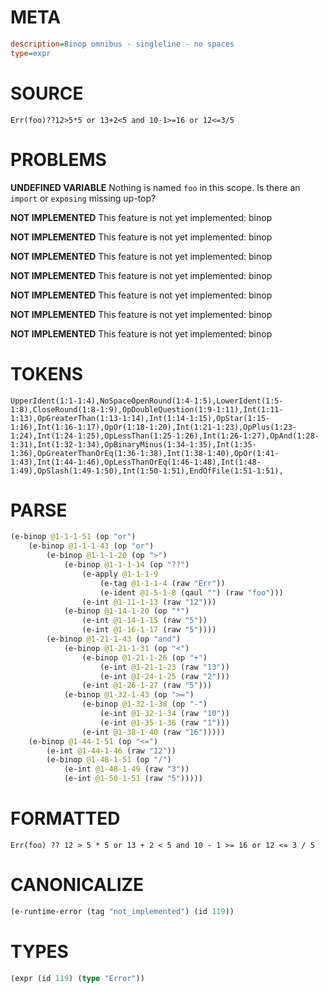 # META
~~~ini
description=Binop omnibus - singleline - no spaces
type=expr
~~~
# SOURCE
~~~roc
Err(foo)??12>5*5 or 13+2<5 and 10-1>=16 or 12<=3/5
~~~
# PROBLEMS
**UNDEFINED VARIABLE**
Nothing is named `foo` in this scope.
Is there an `import` or `exposing` missing up-top?

**NOT IMPLEMENTED**
This feature is not yet implemented: binop

**NOT IMPLEMENTED**
This feature is not yet implemented: binop

**NOT IMPLEMENTED**
This feature is not yet implemented: binop

**NOT IMPLEMENTED**
This feature is not yet implemented: binop

**NOT IMPLEMENTED**
This feature is not yet implemented: binop

**NOT IMPLEMENTED**
This feature is not yet implemented: binop

**NOT IMPLEMENTED**
This feature is not yet implemented: binop

# TOKENS
~~~zig
UpperIdent(1:1-1:4),NoSpaceOpenRound(1:4-1:5),LowerIdent(1:5-1:8),CloseRound(1:8-1:9),OpDoubleQuestion(1:9-1:11),Int(1:11-1:13),OpGreaterThan(1:13-1:14),Int(1:14-1:15),OpStar(1:15-1:16),Int(1:16-1:17),OpOr(1:18-1:20),Int(1:21-1:23),OpPlus(1:23-1:24),Int(1:24-1:25),OpLessThan(1:25-1:26),Int(1:26-1:27),OpAnd(1:28-1:31),Int(1:32-1:34),OpBinaryMinus(1:34-1:35),Int(1:35-1:36),OpGreaterThanOrEq(1:36-1:38),Int(1:38-1:40),OpOr(1:41-1:43),Int(1:44-1:46),OpLessThanOrEq(1:46-1:48),Int(1:48-1:49),OpSlash(1:49-1:50),Int(1:50-1:51),EndOfFile(1:51-1:51),
~~~
# PARSE
~~~clojure
(e-binop @1-1-1-51 (op "or")
	(e-binop @1-1-1-43 (op "or")
		(e-binop @1-1-1-20 (op ">")
			(e-binop @1-1-1-14 (op "??")
				(e-apply @1-1-1-9
					(e-tag @1-1-1-4 (raw "Err"))
					(e-ident @1-5-1-8 (qaul "") (raw "foo")))
				(e-int @1-11-1-13 (raw "12")))
			(e-binop @1-14-1-20 (op "*")
				(e-int @1-14-1-15 (raw "5"))
				(e-int @1-16-1-17 (raw "5"))))
		(e-binop @1-21-1-43 (op "and")
			(e-binop @1-21-1-31 (op "<")
				(e-binop @1-21-1-26 (op "+")
					(e-int @1-21-1-23 (raw "13"))
					(e-int @1-24-1-25 (raw "2")))
				(e-int @1-26-1-27 (raw "5")))
			(e-binop @1-32-1-43 (op ">=")
				(e-binop @1-32-1-38 (op "-")
					(e-int @1-32-1-34 (raw "10"))
					(e-int @1-35-1-36 (raw "1")))
				(e-int @1-38-1-40 (raw "16")))))
	(e-binop @1-44-1-51 (op "<=")
		(e-int @1-44-1-46 (raw "12"))
		(e-binop @1-48-1-51 (op "/")
			(e-int @1-48-1-49 (raw "3"))
			(e-int @1-50-1-51 (raw "5")))))
~~~
# FORMATTED
~~~roc
Err(foo) ?? 12 > 5 * 5 or 13 + 2 < 5 and 10 - 1 >= 16 or 12 <= 3 / 5
~~~
# CANONICALIZE
~~~clojure
(e-runtime-error (tag "not_implemented") (id 119))
~~~
# TYPES
~~~clojure
(expr (id 119) (type "Error"))
~~~